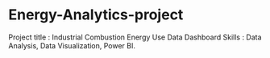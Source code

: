 # Energy-Analytics-project

Project title : Industrial Combustion Energy Use 
Data Dashboard Skills : Data Analysis, Data Visualization, Power BI.
